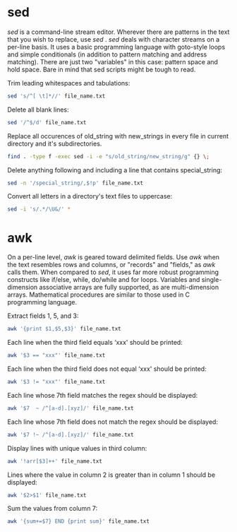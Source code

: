 <h1>sed</h1>

<i>sed</i> is a command-line stream editor.
Wherever there are patterns in the text that you wish to replace, use <i>sed</i> .
<i>sed</i> deals with character streams on a per-line basis.
It uses a basic programming language with goto-style loops and simple conditionals (in addition to pattern matching and address matching).
There are just two "variables" in this case: pattern space and hold space.
Bare in mind that sed scripts might be tough to read.


Trim leading whitespaces and tabulations:

```bash
sed 's/^[ \t]*//' file_name.txt
```

Delete all blank lines:

```bash
sed '/^$/d' file_name.txt
```

Replace all occurences of old_string with new_strings in every file in current directory and it's subdirectories.

```bash
find . -type f -exec sed -i -e "s/old_string/new_string/g" {} \;
```

Delete anything following and including a line that contains special_string:

```bash
sed -n '/special_string/,$!p' file_name.txt
```

Convert all letters in a directory's text files to uppercase:

```bash
sed -i 's/.*/\U&/' *
```

<h1>awk</h1>
On a per-line level, <i>awk</i> is geared toward delimited fields.
Use <i>awk</i> when the text resembles rows and columns, or "records" and "fields," as <i>awk</i> calls them.
When compared to <i>sed</i>, it uses far more robust programming constructs like if/else, while, do/while and for loops.
Variables and single-dimension associative arrays are fully supported, as are multi-dimension arrays.
Mathematical procedures are similar to those used in C programming language.


Extract fields 1, 5, and 3:

```bash
awk '{print $1,$5,$3}' file_name.txt
```

Each line when the third field equals ‘xxx' should be printed:

```bash
awk '$3 == "xxx"' file_name.txt
```

Each line when the third field does not equal ‘xxx' should be printed:

```bash
awk '$3 != "xxx"' file_name.txt
```

Each line whose 7th field matches the regex should be displayed:

```bash
awk '$7  ~ /^[a-d].[xyz]/' file_name.txt
```

Each line whose 7th field does not match the regex should be displayed:

```bash
awk '$7 !~ /^[a-d].[xyz]/' file_name.txt
```

Display lines with unique values in third column:

```bash
awk '!arr[$3]++' file_name.txt
```
Lines where the value in column 2 is greater than in column 1 should be displayed:

```bash
awk '$2>$1' file_name.txt
```

Sum the values from column 7:

```bash
awk '{sum+=$7} END {print sum}' file_name.txt
```

